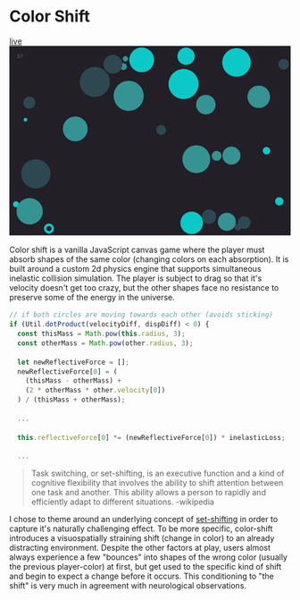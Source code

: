 # Color Shift
[live](peterfonseca.gq/color-shift)
![screenshot][screenshot]

Color shift is a vanilla JavaScript canvas game where the player must absorb shapes of the same color (changing colors on each absorption). It is built around a custom 2d physics engine that supports simultaneous inelastic collision simulation. The player is subject to drag so that it's velocity doesn't get too crazy, but the other shapes face no resistance to preserve some of the energy in the universe.

```javascript
// if both circles are moving towards each other (avoids sticking)
if (Util.dotProduct(velocityDiff, dispDiff) < 0) {
  const thisMass = Math.pow(this.radius, 3);
  const otherMass = Math.pow(other.radius, 3);

  let newReflectiveForce = [];
  newReflectiveForce[0] = (
    (thisMass - otherMass) +
    (2 * otherMass * other.velocity[0])
  ) / (thisMass + otherMass);

  ...

  this.reflectiveForce[0] *= (newReflectiveForce[0]) * inelasticLoss;

  ...
```
> Task switching, or set-shifting, is an executive function and a kind of cognitive flexibility that involves the ability to shift attention between one task and another. This ability allows a person to rapidly and efficiently adapt to different situations.
-wikipedia

I chose to theme around an underlying concept of [set-shifting](http://www.nature.com/neuro/journal/v1/n1/abs/nn0598_80.html) in order to capture it's naturally challenging effect. To be more specific, color-shift introduces a visuospatially straining shift (change in color) to an already distracting environment. Despite the other factors at play, users almost always experience a few "bounces" into shapes of the wrong color (usually the previous player-color) at first, but get used to the specific kind of shift and begin to expect a change before it occurs. This conditioning to "the shift" is very much in agreement with neurological observations.

[screenshot]: docs/color-shift-screenshot.png "screenshot"

